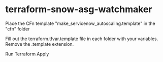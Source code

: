 # terraform-snow-asg-watchmaker

Place the CFn template "make_servicenow_autoscaling.template" in the "cfn" folder

Fill out the terraform.tfvar.template file in each folder with your variables.  Remove the .template extension.

Run Terraform Apply